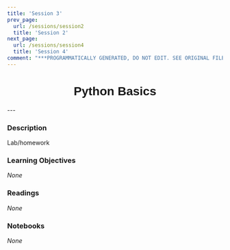 ```yaml
---
title: 'Session 3'
prev_page:
  url: /sessions/session2
  title: 'Session 2'
next_page:
  url: /sessions/session4
  title: 'Session 4'
comment: "***PROGRAMMATICALLY GENERATED, DO NOT EDIT. SEE ORIGINAL FILES IN /content***"
---
```

<h1  style="font-family:  Verdana,  Geneva,  sans-serif;  text-align:center">Python  Basics</h1> 
--- 
 
###  Description 
Lab/homework 
 
###  Learning  Objectives 
*None* 
 
###  Readings 
*None* 
 
###  Notebooks 
*None*
